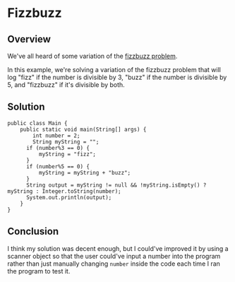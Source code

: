 # Fizzbuzz

## Overview

We've all heard of some variation of the [fizzbuzz problem](https://www.geeksforgeeks.org/fizz-buzz-implementation/).

In this example, we're solving a variation of the fizzbuzz problem that will log "fizz" if the number is divisible by 3, "buzz" if the number is divisible by 5, and "fizzbuzz" if it's divisible by both.

## Solution

```
public class Main {
    public static void main(String[] args) {
        int number = 2;
        String myString = "";
      if (number%3 == 0) {
          myString = "fizz";
      }
      if (number%5 == 0) {
          myString = myString + "buzz";
      }
      String output = myString != null && !myString.isEmpty() ? myString : Integer.toString(number);
      System.out.println(output);
    }
}
```

## Conclusion

I think my solution was decent enough, but I could've improved it by using a scanner object so that the user could've input a number into the program rather than just manually changing `number` inside the code each time I ran the program to test it.
